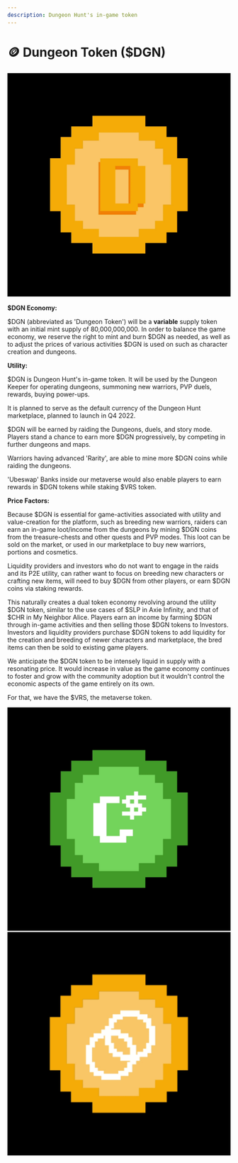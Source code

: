 ```yaml
---
description: Dungeon Hunt's in-game token
---
```


# 🪙 Dungeon Token ($DGN)

****![](<../.gitbook/assets/DGN gif.gif>)****

**$DGN Economy:**

$DGN (abbreviated as 'Dungeon Token') will be a **variable** supply token with an initial mint supply of 80,000,000,000. In order to balance the game economy, we reserve the right to mint and burn $DGN as needed, as well as to adjust the prices of various activities $DGN is used on such as character creation and dungeons.

**Utility:**

$DGN is Dungeon Hunt's in-game token. It will be used by the Dungeon Keeper for operating dungeons, summoning new warriors, PVP duels, rewards, buying power-ups.

It is planned to serve as the default currency of the Dungeon Hunt marketplace, planned to launch in Q4 2022.

$DGN will be earned by raiding the Dungeons, duels, and story mode. Players stand a chance to earn more $DGN progressively, by competing in further dungeons and maps.

Warriors having advanced 'Rarity', are able to mine more $DGN coins while raiding the dungeons.

'Ubeswap' Banks inside our metaverse would also enable players to earn rewards in $DGN tokens while staking $VRS token.

**Price Factors:**

Because $DGN is essential for game-activities associated with utility and value-creation for the platform, such as breeding new warriors, raiders can earn an in-game loot/income from the dungeons by mining $DGN coins from the treasure-chests and other quests and PVP modes. This loot can be sold on the market, or used in our marketplace to buy new warriors, portions and cosmetics.

Liquidity providers and investors who do not want to engage in the raids and its P2E utility, can rather want to focus on breeding new characters or crafting new items, will need to buy $DGN from other players, or earn $DGN coins via staking rewards.

This naturally creates a dual token economy revolving around the utility $DGN token, similar to the use cases of $SLP in Axie Infinity, and that of $CHR in My Neighbor Alice. Players earn an income by farming $DGN through in-game activities and then selling those $DGN tokens to Investors. Investors and liquidity providers purchase $DGN tokens to add liquidity for the creation and breeding of newer characters and marketplace, the bred items can then be sold to existing game players.

We anticipate the $DGN token to be intensely liquid in supply with a resonating price. It would increase in value as the game economy continues to foster and grow with the community adoption but it wouldn't control the economic aspects of the game entirely on its own.

For that, we have the $VRS, the metaverse token.

![](<../.gitbook/assets/CUSD gif.gif>)![](<../.gitbook/assets/CELO gif (1).gif>)
